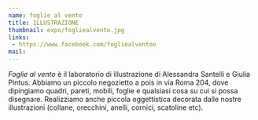 ```yaml
---
name: foglie al vento
title: ILLUSTRAZIONE
thumbnail: expo/fogliealvento.jpg
links:
 - https://www.facebook.com/fogliealventoo
mail:
---
```


*Foglie al vento* è il laboratorio di illustrazione di Alessandra Santelli e Giulia Pintus. Abbiamo un piccolo negozietto a pois in via Roma 204, dove dipingiamo quadri, pareti, mobili, foglie e qualsiasi cosa su cui si possa disegnare. Realizziamo anche piccola oggettistica decorata dalle nostre illustrazioni (collane, orecchini, anelli, cornici, scatoline etc).


